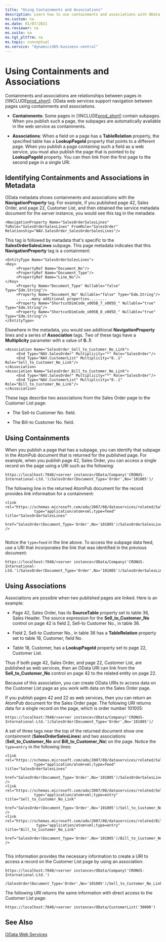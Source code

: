 ```yaml
---
title: "Using Containments and Associations"
description: Learn how to use containments and associations with OData for creating relationships between pages. 
ms.custom: na
ms.date: 01/07/2021
ms.reviewer: na
ms.suite: na
ms.tgt_pltfrm: na
ms.topic: conceptual
ms.service: "dynamics365-business-central"
---
```

# Using Containments and Associations
Containments and associations are relationships between pages in [!INCLUDE[prod_short](../developer/includes/prod_short.md)]. OData web services support navigation between pages using containments and associations.  
  
-   **Containments**: Some pages in [!INCLUDE[prod_short](../developer/includes/prod_short.md)] contain subpages. When you publish such a page, the subpages are automatically available in the web service as containments.  
  
-   **Associations**: When a field on a page has a **TableRelation** property, the specified table has a **LookupPageId** property that points to a different page. When you publish a page containing such a field as a web service, you must also publish the page that is pointed to by **LookupPageId** property. You can then link from the first page to the second page in a single URI.  
  
## Identifying Containments and Associations in Metadata  
 OData metadata shows containments and associations with the **NavigationProperty** tag. For example, if you published page 42, Sales Order, and page 22, Customer List, and then obtained the service metadata document for the server instance, you would see this tag in the metadata:  
  
```  
<NavigationProperty Name="SalesOrderSalesLines" ToRole="SalesOrderSalesLines" FromRole="SalesOrder" Relationship="NAV.SalesOrder_SalesOrderSalesLines"/>  
```  
  
 This tag is followed by metadata that's specific to the **SalesOrderSalesLines** subpage. This page metadata indicates that this **NavigationProperty** tag is a containment:  
  
```  
<EntityType Name="SalesOrderSalesLines">  
<Key>  
     <PropertyRef Name="Document_No"/>  
     <PropertyRef Name="Document_Type"/>  
     <PropertyRef Name="Line_No"/>  
</Key>  
     <Property Name="Document_Type" Nullable="false" Type="Edm.String"/>  
     <Property Name="Document_No" Nullable="false" Type="Edm.String"/>  
     .......many additional properties........  
     <Property Name="ShortcutDimCode_x005B_7_x005D_" Nullable="true" Type="Edm.String"/>  
     <Property Name="ShortcutDimCode_x005B_8_x005D_" Nullable="true" Type="Edm.String"/>  
</EntityType>  
```  
  
 Elsewhere in the metadata, you would see additional **NavigationProperty** lines and a series of **Association** tags. Two of these tags have a **Multiplicity** parameter with a value of **0..1**:  
  
```  
<Association Name="SalesOrder_Sell_to_Customer_No_Link">  
     <End Type="NAV.SalesOrder" Multiplicity="*" Role="SalesOrder"/>  
     <End Type="NAV.CustomerList" Multiplicity="0..1" Role="Sell_to_Customer_No_Link"/>  
</Association>  
<Association Name="SalesOrder_Bill_to_Customer_No_Link">  
     <End Type="NAV.SalesOrder" Multiplicity="*" Role="SalesOrder"/>  
     <End Type="NAV.CustomerList" Multiplicity="0..1" Role="Bill_to_Customer_No_Link"/>  
</Association>  
```  
  
 These tags describe two associations from the Sales Order page to the Customer List page:  
  
-   The Sell-to Customer No. field.  
  
-   The Bill-to Customer No. field.  
  
## Using Containments  
 When you publish a page that has a subpage, you can identify that subpage in the AtomPub document that is returned for the published page. For example, when you publish page 42, Sales Order, you can access a single record on the page using a URI such as the following:  
  
```  
https://localhost:7048/<server instance>/OData/Company('CRONUS-International-Ltd.')/SalesOrder(Document_Type='Order',No='101005')/  
```  
  
 The following line in the returned AtomPub document for the record provides link information for a containment:  
  
```  
<link rel="https://schemas.microsoft.com/ado/2007/08/dataservices/related/SalesOrderSalesLines"   
             type="application/atom+xml;type=feed" title="SalesOrderSalesLines"   
             href="SalesOrder(Document_Type='Order',No='101005')/SalesOrderSalesLines" />  
  
```  
  
 Notice the `type=feed` in the line above. To access the subpage data feed, use a URI that incorporates the link that was identified in the previous document:  
  
```  
https://localhost:7048/<server instance>/OData/Company('CRONUS-International-Ltd.')/SalesOrder(Document_Type='Order',No='101005')/SalesOrderSalesLines  
```  
  
## Using Associations  
 Associations are possible when two published pages are linked. Here is an example:  
  
-   Page 42,  Sales Order, has its **SourceTable** property set to table 36,  Sales Header. The source expression for the **Sell\_to\_Customer\_No** control on page 42 is field 2,  Sell-to Customer No., in table 36.  
  
-   Field 2,  Sell-to Customer No., in table 36 has a **TableRelation** property set to table 18,  Customer, field No.  
  
-   Table 18,  Customer, has a **LookupPageId** property set to page 22,  Customer List.  
  
 Thus if both page 42,  Sales Order, and page 22,  Customer List, are published as web services, then an OData URI can link from the **Sell\_to\_Customer\_No** control on page 42 to the related entity on page 22.  
  
 Because of this association, you can create OData URIs to access data on the Customer List page as you work with data on the Sales Order page.  
  
 If you publish pages 42 and 22 as web services, then you can return an AtomPub document for the Sales Order page. The following URI returns data for a single record on the page, which is order number 101005:  
  
```  
https://localhost:7048/<server instance>/OData/Company('CRONUS-International-Ltd.')/SalesOrder(Document_Type='Order',No='101005')/  
```  
  
 A set of three tags near the top of the returned document show one containment \(**SalesOrderSalesLines**\) and two associations \(**Sell\_to\_Customer\_No** and **Bill\_to\_Customer\_No**\) on the page. Notice the `type=entry` in the following lines:  
  
```  
<link rel="https://schemas.microsoft.com/ado/2007/08/dataservices/related/SalesOrderSalesLines"   
             type="application/atom+xml;type=feed" title="SalesOrderSalesLines"   
             href="SalesOrder(Document_Type='Order',No='101005')/SalesOrderSalesLines" />   
<link rel="https://schemas.microsoft.com/ado/2007/08/dataservices/related/Sell_to_Customer_No_Link"   
             type="application/atom+xml;type=entry" title="Sell_to_Customer_No_Link"   
             href="SalesOrder(Document_Type='Order',No='101005')/Sell_to_Customer_No_Link" />   
<link rel="https://schemas.microsoft.com/ado/2007/08/dataservices/related/Bill_to_Customer_No_Link"   
              type="application/atom+xml;type=entry" title="Bill_to_Customer_No_Link"   
              href="SalesOrder(Document_Type='Order',No='101005')/Bill_to_Customer_No_Link" />  
  
```  
  
 This information provides the necessary information to create a URI to access a record on the Customer List page by using an association:  
  
```  
https://localhost:7048/<server instance>/OData/Company('CRONUS-International-Ltd.')  
             /SalesOrder(Document_Type='Order',No='101005')/Sell_to_Customer_No_Link  
```  
  
 The following URI returns the same information with direct access to the Customer List page:  
  
```  
https://localhost:7048/<server instance>/OData/CustomerList('30000')  
```  
  
## See Also  
 [OData Web Services](OData-Web-Services.md)